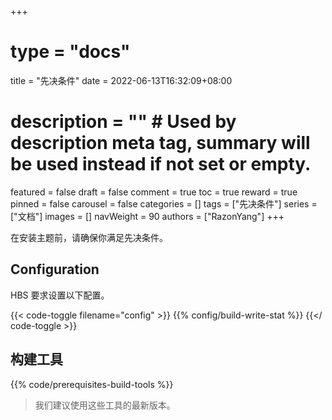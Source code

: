 +++
# type = "docs"
title = "先决条件"
date = 2022-06-13T16:32:09+08:00
# description = "" # Used by description meta tag, summary will be used instead if not set or empty.
featured = false
draft = false
comment = true
toc = true
reward = true
pinned = false
carousel = false
categories = []
tags = ["先决条件"]
series = ["文档"]
images = []
navWeight = 90
authors = ["RazonYang"]
+++

在安装主题前，请确保你满足先决条件。

<!--more-->

## Configuration

HBS 要求设置以下配置。

{{< code-toggle filename="config" >}}
{{% config/build-write-stat %}}
{{</ code-toggle >}}

## 构建工具

{{% code/prerequisites-build-tools %}}

> 我们建议使用这些工具的最新版本。
